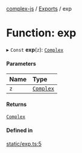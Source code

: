 [complex-js](../README.md) / [Exports](../modules.md) / exp

# Function: exp

▸ `Const` **exp**(`z`): [`Complex`](../classes/Complex.md)

#### Parameters

| Name | Type |
| :------ | :------ |
| `z` | [`Complex`](../classes/Complex.md) |

#### Returns

[`Complex`](../classes/Complex.md)

#### Defined in

[static/exp.ts:5](https://github.com/patrickroberts/complex/blob/master/src/static/exp.ts#L5)
